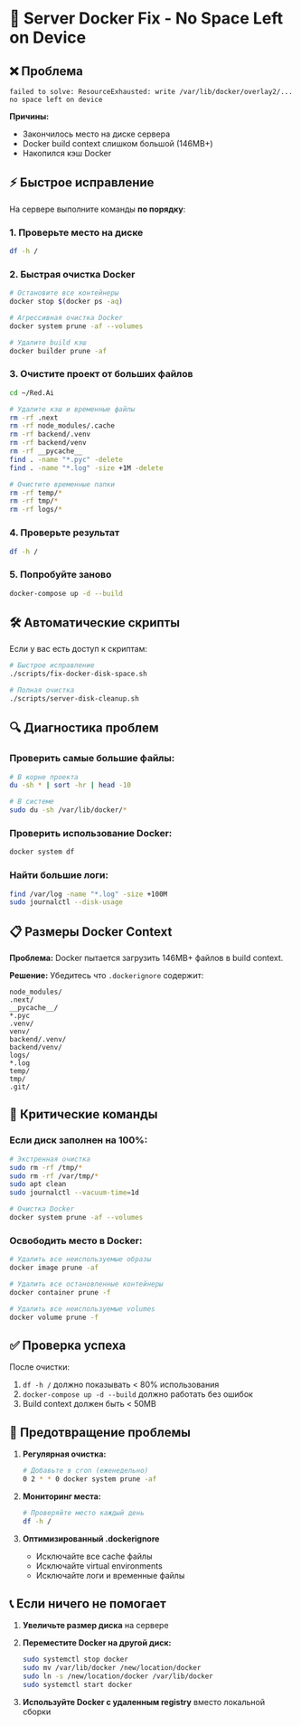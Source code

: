 # 🚨 Server Docker Fix - No Space Left on Device

## ❌ Проблема

```
failed to solve: ResourceExhausted: write /var/lib/docker/overlay2/...
no space left on device
```

**Причины:**
- Закончилось место на диске сервера
- Docker build context слишком большой (146MB+)
- Накопился кэш Docker

## ⚡ Быстрое исправление

На сервере выполните команды **по порядку**:

### 1. Проверьте место на диске
```bash
df -h /
```

### 2. Быстрая очистка Docker
```bash
# Остановите все контейнеры
docker stop $(docker ps -aq)

# Агрессивная очистка Docker
docker system prune -af --volumes

# Удалите build кэш
docker builder prune -af
```

### 3. Очистите проект от больших файлов
```bash
cd ~/Red.Ai

# Удалите кэш и временные файлы
rm -rf .next
rm -rf node_modules/.cache
rm -rf backend/.venv
rm -rf backend/venv
rm -rf __pycache__
find . -name "*.pyc" -delete
find . -name "*.log" -size +1M -delete

# Очистите временные папки
rm -rf temp/*
rm -rf tmp/*
rm -rf logs/*
```

### 4. Проверьте результат
```bash
df -h /
```

### 5. Попробуйте заново
```bash
docker-compose up -d --build
```

## 🛠️ Автоматические скрипты

Если у вас есть доступ к скриптам:

```bash
# Быстрое исправление
./scripts/fix-docker-disk-space.sh

# Полная очистка
./scripts/server-disk-cleanup.sh
```

## 🔍 Диагностика проблем

### Проверить самые большие файлы:
```bash
# В корне проекта
du -sh * | sort -hr | head -10

# В системе
sudo du -sh /var/lib/docker/*
```

### Проверить использование Docker:
```bash
docker system df
```

### Найти большие логи:
```bash
find /var/log -name "*.log" -size +100M
sudo journalctl --disk-usage
```

## 📋 Размеры Docker Context

**Проблема:** Docker пытается загрузить 146MB+ файлов в build context.

**Решение:** Убедитесь что `.dockerignore` содержит:
```
node_modules/
.next/
__pycache__/
*.pyc
.venv/
venv/
backend/.venv/
backend/venv/
logs/
*.log
temp/
tmp/
.git/
```

## 🚨 Критические команды

### Если диск заполнен на 100%:
```bash
# Экстренная очистка
sudo rm -rf /tmp/*
sudo rm -rf /var/tmp/*
sudo apt clean
sudo journalctl --vacuum-time=1d

# Очистка Docker
docker system prune -af --volumes
```

### Освободить место в Docker:
```bash
# Удалить все неиспользуемые образы
docker image prune -af

# Удалить все остановленные контейнеры
docker container prune -f

# Удалить все неиспользуемые volumes
docker volume prune -f
```

## ✅ Проверка успеха

После очистки:
1. `df -h /` должно показывать < 80% использования
2. `docker-compose up -d --build` должно работать без ошибок
3. Build context должен быть < 50MB

## 🔄 Предотвращение проблемы

1. **Регулярная очистка:**
   ```bash
   # Добавьте в cron (еженедельно)
   0 2 * * 0 docker system prune -af
   ```

2. **Мониторинг места:**
   ```bash
   # Проверяйте место каждый день
   df -h /
   ```

3. **Оптимизированный .dockerignore**
   - Исключайте все cache файлы
   - Исключайте virtual environments  
   - Исключайте логи и временные файлы

## 📞 Если ничего не помогает

1. **Увеличьте размер диска** на сервере
2. **Переместите Docker на другой диск:**
   ```bash
   sudo systemctl stop docker
   sudo mv /var/lib/docker /new/location/docker
   sudo ln -s /new/location/docker /var/lib/docker
   sudo systemctl start docker
   ```

3. **Используйте Docker с удаленным registry** вместо локальной сборки 